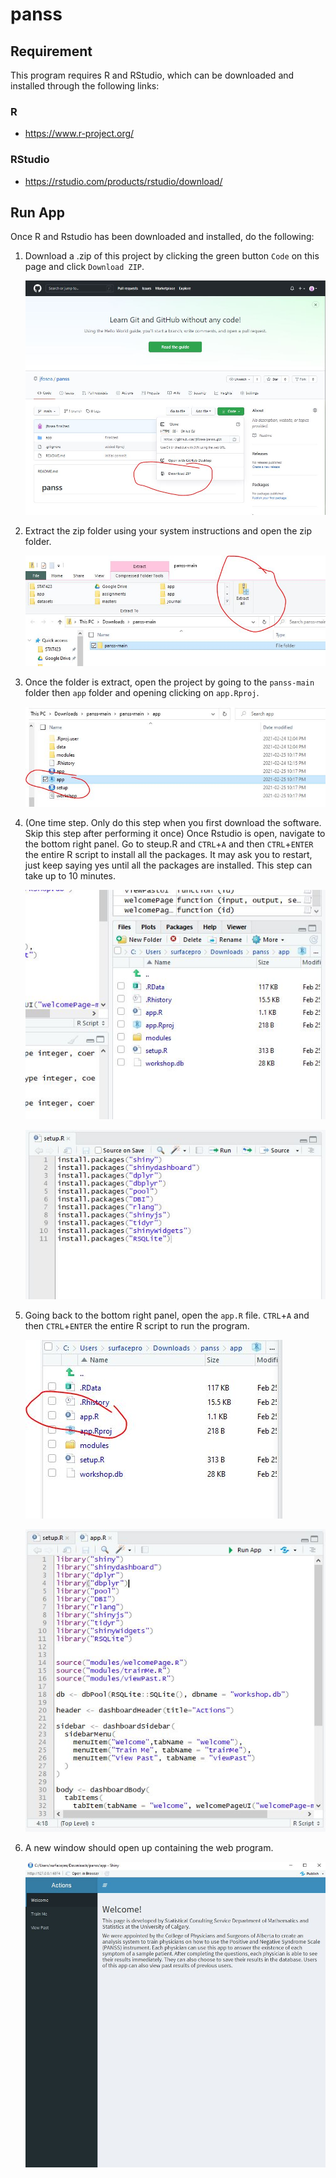 # panss

## Requirement

This program requires R and RStudio, which can be downloaded and installed
through the following links:

### R

- <https://www.r-project.org/>

### RStudio

- <https://rstudio.com/products/rstudio/download/>


## Run App

Once R and Rstudio has been downloaded and installed, do the following:

1. Download a .zip of this project by clicking the green button `Code` on this page and click `Download ZIP`.

    ![Download](images/0-download.JPG)

2. Extract the zip folder using your system instructions and open the zip folder.

   ![Extract](images/1-extract.JPG)

3. Once the folder is extract, open the project by going to the `panss-main` folder then `app` folder and opening clicking on `app.Rproj`.

    ![Open project](images/2-open-project.JPG)
     
4. (One time step. Only do this step when you first download the software. Skip this step after performing it once) Once Rstudio is open, navigate to the bottom right panel. Go to steup.R and `CTRL`+`A` and then `CTRL`+`ENTER` the entire R script to install all the packages. It may ask you to restart, just keep saying yes until all the packages are installed. This step can take up to 10 minutes.

    ![Open setup](images/3-setup.JPG)
    
    ![Run setup](images/4-run-setup.JPG)

6. Going back to the bottom right panel, open the `app.R` file.  `CTRL`+`A` and then `CTRL`+`ENTER` the entire R script to run the program.

    ![Open app](images/5-app.JPG)
    
     ![Run app](images/6-run-app.JPG)
     
4. A new window should open up containing the web program.

    ![Window](images/7-window.JPG)
 
